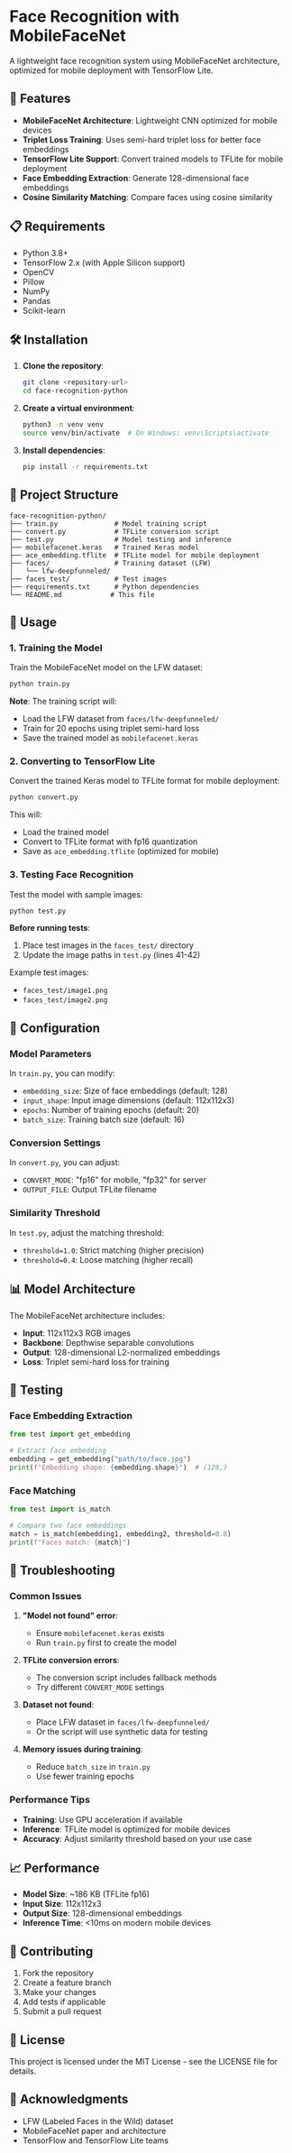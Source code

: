 # Face Recognition with MobileFaceNet

A lightweight face recognition system using MobileFaceNet architecture, optimized for mobile deployment with TensorFlow Lite.

## 🚀 Features

- **MobileFaceNet Architecture**: Lightweight CNN optimized for mobile devices
- **Triplet Loss Training**: Uses semi-hard triplet loss for better face embeddings
- **TensorFlow Lite Support**: Convert trained models to TFLite for mobile deployment
- **Face Embedding Extraction**: Generate 128-dimensional face embeddings
- **Cosine Similarity Matching**: Compare faces using cosine similarity

## 📋 Requirements

- Python 3.8+
- TensorFlow 2.x (with Apple Silicon support)
- OpenCV
- Pillow
- NumPy
- Pandas
- Scikit-learn

## 🛠️ Installation

1. **Clone the repository**:

   ```bash
   git clone <repository-url>
   cd face-recognition-python
   ```

2. **Create a virtual environment**:

   ```bash
   python3 -m venv venv
   source venv/bin/activate  # On Windows: venv\Scripts\activate
   ```

3. **Install dependencies**:
   ```bash
   pip install -r requirements.txt
   ```

## 📁 Project Structure

```
face-recognition-python/
├── train.py              # Model training script
├── convert.py            # TFLite conversion script
├── test.py               # Model testing and inference
├── mobilefacenet.keras   # Trained Keras model
├── ace_embedding.tflite  # TFLite model for mobile deployment
├── faces/                # Training dataset (LFW)
│   └── lfw-deepfunneled/
├── faces_test/           # Test images
├── requirements.txt      # Python dependencies
└── README.md            # This file
```

## 🎯 Usage

### 1. Training the Model

Train the MobileFaceNet model on the LFW dataset:

```bash
python train.py
```

**Note**: The training script will:

- Load the LFW dataset from `faces/lfw-deepfunneled/`
- Train for 20 epochs using triplet semi-hard loss
- Save the trained model as `mobilefacenet.keras`

### 2. Converting to TensorFlow Lite

Convert the trained Keras model to TFLite format for mobile deployment:

```bash
python convert.py
```

This will:

- Load the trained model
- Convert to TFLite format with fp16 quantization
- Save as `ace_embedding.tflite` (optimized for mobile)

### 3. Testing Face Recognition

Test the model with sample images:

```bash
python test.py
```

**Before running tests**:

1. Place test images in the `faces_test/` directory
2. Update the image paths in `test.py` (lines 41-42)

Example test images:

- `faces_test/image1.png`
- `faces_test/image2.png`

## 🔧 Configuration

### Model Parameters

In `train.py`, you can modify:

- `embedding_size`: Size of face embeddings (default: 128)
- `input_shape`: Input image dimensions (default: 112x112x3)
- `epochs`: Number of training epochs (default: 20)
- `batch_size`: Training batch size (default: 16)

### Conversion Settings

In `convert.py`, you can adjust:

- `CONVERT_MODE`: "fp16" for mobile, "fp32" for server
- `OUTPUT_FILE`: Output TFLite filename

### Similarity Threshold

In `test.py`, adjust the matching threshold:

- `threshold=1.0`: Strict matching (higher precision)
- `threshold=0.4`: Loose matching (higher recall)

## 📊 Model Architecture

The MobileFaceNet architecture includes:

- **Input**: 112x112x3 RGB images
- **Backbone**: Depthwise separable convolutions
- **Output**: 128-dimensional L2-normalized embeddings
- **Loss**: Triplet semi-hard loss for training

## 🧪 Testing

### Face Embedding Extraction

```python
from test import get_embedding

# Extract face embedding
embedding = get_embedding("path/to/face.jpg")
print(f"Embedding shape: {embedding.shape}")  # (128,)
```

### Face Matching

```python
from test import is_match

# Compare two face embeddings
match = is_match(embedding1, embedding2, threshold=0.8)
print(f"Faces match: {match}")
```

## 🚨 Troubleshooting

### Common Issues

1. **"Model not found" error**:

   - Ensure `mobilefacenet.keras` exists
   - Run `train.py` first to create the model

2. **TFLite conversion errors**:

   - The conversion script includes fallback methods
   - Try different `CONVERT_MODE` settings

3. **Dataset not found**:

   - Place LFW dataset in `faces/lfw-deepfunneled/`
   - Or the script will use synthetic data for testing

4. **Memory issues during training**:
   - Reduce `batch_size` in `train.py`
   - Use fewer training epochs

### Performance Tips

- **Training**: Use GPU acceleration if available
- **Inference**: TFLite model is optimized for mobile devices
- **Accuracy**: Adjust similarity threshold based on your use case

## 📈 Performance

- **Model Size**: ~186 KB (TFLite fp16)
- **Input Size**: 112x112x3
- **Output Size**: 128-dimensional embeddings
- **Inference Time**: <10ms on modern mobile devices

## 🤝 Contributing

1. Fork the repository
2. Create a feature branch
3. Make your changes
4. Add tests if applicable
5. Submit a pull request

## 📄 License

This project is licensed under the MIT License - see the LICENSE file for details.

## 🙏 Acknowledgments

- LFW (Labeled Faces in the Wild) dataset
- MobileFaceNet paper and architecture
- TensorFlow and TensorFlow Lite teams
